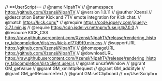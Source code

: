 // ==UserScript==
// @name NipahTV
// @namespace https://github.com/Xzensi/NipahTV
// @version 1.0.11
// @author Xzensi
// @description Better Kick and 7TV emote integration for Kick chat.
// @match https://kick.com/*
// @require https://code.jquery.com/jquery-3.7.1.min.js
// @require https://cdn.jsdelivr.net/npm/fuse.js@7.0.0
// @resource KICK_CSS https://raw.githubusercontent.com/Xzensi/NipahTV/release/rendering_history_tabcompletion/dist/css/kick-ef77d9f9.min.css
// @supportURL https://github.com/Xzensi/NipahTV
// @homepageURL https://github.com/Xzensi/NipahTV
// @downloadURL https://raw.githubusercontent.com/Xzensi/NipahTV/release/rendering_history_tabcompletion/dist/client.user.js
// @grant unsafeWindow
// @grant GM_getValue
// @grant GM_xmlhttpRequest
// @grant GM_addStyle
// @grant GM_getResourceText
// @grant GM.setClipboard
// ==/UserScript==
